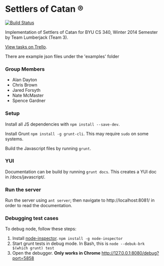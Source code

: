 Settlers of Catan &reg;
===

[![Build Status](http://jnkci.cloudapp.net/buildStatus/icon?job=Catan)](http://jnkci.cloudapp.net/job/Catan/)

Implementation of Settlers of Catan for BYU CS 340, Winter 2014 Semester by Team Lumberjack (Team 3).

[View tasks on Trello](https://trello.com/b/OA8II2rR/catan).

There are example json files under the 'examples' folder

### Group Members
* Alan Dayton
* Chris Brown
* Jared Forsyth
* Nate McMaster
* Spence Gardner


### Setup
Install all JS dependencies with `npm install --save-dev`.

Install Grunt `npm install -g grunt-cli`.  This may require `sudo` on some systems.

Build the Javascript files by running `grunt`. 

### YUI
Documentation can be build by running `grunt docs`. This creates a YUI doc in /docs/javascript/.

### Run the server
Run the server using `ant server`; then navigate to http://localhost:8081/ in order to read the documentation.


### Debugging test cases
To debug node, follow these steps:

1. Install [node-inspector](https://github.com/node-inspector/node-inspector). `npm install -g node-inspector`
2. Start grunt tests in debug mode. In Bash, this is `node --debuk-brk $(which grunt) test`
3. Open the debugger. **Only works in Chrome** <http://127.0.0.1:8080/debug?port=5858>

